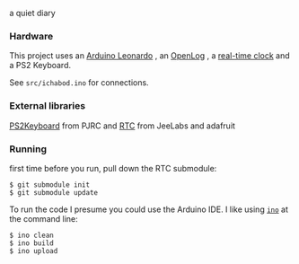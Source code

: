 a quiet diary

### Hardware
This project uses 
an [Arduino Leonardo](http://arduino.cc/en/Main/arduinoBoardLeonardo)
, an [OpenLog](https://www.sparkfun.com/products/9530)
, a [real-time clock](https://www.sparkfun.com/products/99)
and a PS2 Keyboard.

See `src/ichabod.ino` for connections.

### External libraries
[PS2Keyboard](http://www.pjrc.com/teensy/td_libs_PS2Keyboard.html) from PJRC
and [RTC](https://github.com/adafruit/RTClib/) from JeeLabs and adafruit

### Running
first time before you run, pull down the RTC submodule:
```
$ git submodule init
$ git submodule update
```

To run the code I presume you could use the Arduino IDE.
I like using [`ino`](https://github.com/amperka/ino) at the command line:

```
$ ino clean
$ ino build
$ ino upload
```

